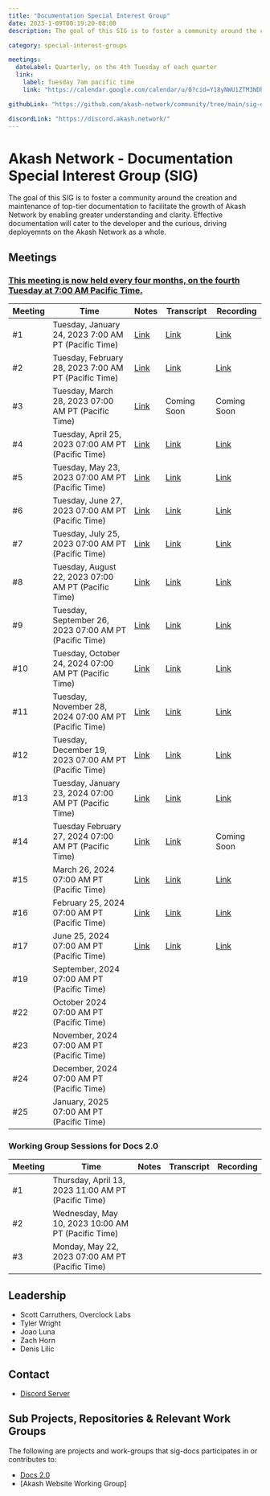 ```yaml
---
title: "Documentation Special Interest Group"
date: 2023-1-09T00:19:20-08:00
description: The goal of this SIG is to foster a community around the creation and maintenance of top-tier documentation to facilitate the growth of Akash Network.

category: special-interest-groups

meetings:
  dateLabel: Quarterly, on the 4th Tuesday of each quarter
  link:
    label: Tuesday 7am pacific time
    link: "https://calendar.google.com/calendar/u/0?cid=Y18yNWU1ZTM3NDhlNGM0YWI3YTU1ZjQxZmJjNWViZWJjYzBhMDNiNDBmYjAyODc4NWYxNDE1OWJmYWViZWExMmUyQGdyb3VwLmNhbGVuZGFyLmdvb2dsZS5jb20"

githubLink: "https://github.com/akash-network/community/tree/main/sig-documentation"

discordLink: "https://discord.akash.network/"
---
```


# Akash Network - Documentation Special Interest Group (SIG)

The goal of this SIG is to foster a community around the creation and maintenance of top-tier documentation to facilitate the growth of Akash Network by enabling greater understanding and clarity. Effective documentation will cater to the developer and the curious, driving deployemnts on the Akash Network as a whole.

## Meetings

### [This meeting is now held every four months, on the fourth Tuesday at 7:00 AM Pacific Time.](https://calendar.google.com/calendar/u/0?cid=Y18yNWU1ZTM3NDhlNGM0YWI3YTU1ZjQxZmJjNWViZWJjYzBhMDNiNDBmYjAyODc4NWYxNDE1OWJmYWViZWExMmUyQGdyb3VwLmNhbGVuZGFyLmdvb2dsZS5jb20)

| Meeting | Time                                                   | Notes                                                                                                     | Transcript                                                                                                           | Recording                                                                                                                    |
| ------- | ------------------------------------------------------ | --------------------------------------------------------------------------------------------------------- | -------------------------------------------------------------------------------------------------------------------- | ---------------------------------------------------------------------------------------------------------------------------- |
| #1      | Tuesday, January 24, 2023 7:00 AM PT (Pacific Time)    | [Link](https://github.com/akash-network/community/blob/main/sig-documentation/meetings/001-2023-01-24.md) | [Link](https://github.com/akash-network/community/blob/main/sig-documentation/meetings/001-2023-01-24.md#transcript) | [Link](https://rccf7mccev5vmvdmjyn2hnc5udhro25ayfh5f4oltnmg7dow2ddq.arweave.net/iIRfsEIle1ZUbE4bo7RdoM8Xa6DBT9Lxy5tYb43W0Mc) |
| #2      | Tuesday, February 28, 2023 7:00 AM PT (Pacific Time)   | [Link](https://github.com/akash-network/community/blob/main/sig-documentation/meetings/002-2023-02-28.md) | [Link](https://github.com/akash-network/community/blob/main/sig-documentation/meetings/002-2023-02-28.md#transcript) | [Link](https://e2qlbmcrhw44upxtvl43fmnk3wbph47snbug2rpxszhakms63kfq.arweave.net/JqCwsFE9uco-86r5srGq3YLz8_JoaG1F95ZOBTJe2os) |
| #3      | Tuesday, March 28, 2023 07:00 AM PT (Pacific Time)     | [Link](https://github.com/akash-network/community/blob/main/sig-documentation/meetings/003-2023-03-28.md) | Coming Soon                                                                                                          | Coming Soon                                                                                                                  |
| #4      | Tuesday, April 25, 2023 07:00 AM PT (Pacific Time)     | [Link](https://github.com/akash-network/community/blob/main/sig-documentation/meetings/004-2023-04-25.md) | [Link](https://github.com/akash-network/community/blob/main/sig-documentation/meetings/004-2023-04-25.md#transcript) | [Link](https://uufzzfzfy24kacwhpw5bcqsivzc3vul7awuzk7hn6y4a2gnbrola.arweave.net/pQuclyXGuKAKx326EUJIrkW60X8FqZV87fY4DRmhi5Y) |
| #5      | Tuesday, May 23, 2023 07:00 AM PT (Pacific Time)       | [Link](https://github.com/akash-network/community/blob/main/sig-documentation/meetings/005-2023-05-23.md) | [Link](https://github.com/akash-network/community/blob/main/sig-documentation/meetings/005-2023-05-23.md#transcript) | [Link](https://3eizdnutji7gcakmeauroj32meamgg2kkofnsbkg52sgv4dzj2xa.arweave.net/2RGRtpNKPmEBTCApFyd6YQDDG0pTitkFRu6kavB5Tq4) |
| #6      | Tuesday, June 27, 2023 07:00 AM PT (Pacific Time)      | [Link](https://github.com/akash-network/community/blob/main/sig-documentation/meetings/006-2023-06-27.md) | [Link](https://github.com/akash-network/community/blob/main/sig-documentation/meetings/006-2023-06-27.md#transcript) | [Link](https://jqtbpq377livrj4hbk4pw4vv2djrt3gmqxgs5zjwl7djg3lq4f5a.arweave.net/TCYXw3_60Vinhwq4-3K10NMZ7MyFzS7lNl_Gk21w4Xo) |
| #7      | Tuesday, July 25, 2023 07:00 AM PT (Pacific Time)      | [Link](https://github.com/akash-network/community/blob/main/sig-documentation/meetings/007-2023-07-25.md) | [Link](https://github.com/akash-network/community/blob/main/sig-documentation/meetings/007-2023-07-25.md#transcript) | [Link](https://vxe3skefb3gv6igjgmwqlzhkfhsvltmzf4cufajqw6yuzh46wana.arweave.net/rcm5KIUOzV8gyTMtBeTqKeVVzZkvBUKBMLexTJ-esBo) |
| #8      | Tuesday, August 22, 2023 07:00 AM PT (Pacific Time)    | [Link](https://github.com/akash-network/community/blob/main/sig-documentation/meetings/008-2023-08-22.md) | [Link](https://github.com/akash-network/community/blob/main/sig-documentation/meetings/008-2023-08-22.md#transcript) | [Link](https://53oqqojl3emoys343dhzcfp5hsfmcs2q4r4kiah4wn3wj77pbyta.arweave.net/7t0IOSvZGOxLfNjPkRX9PIrBS1DkeKQA_LN3ZP_vDiY) |
| #9      | Tuesday, September 26, 2023 07:00 AM PT (Pacific Time) | [Link](https://github.com/akash-network/community/blob/main/sig-documentation/meetings/009-2023-09-26.md) | [Link](https://github.com/akash-network/community/blob/main/sig-documentation/meetings/009-2023-09-26.md#transcript) | [Link](https://dknymsd25d4wo4gbxp6435niarkm3ugz7f6onipsi7r7aoghn72q.arweave.net/GpuGSHro-Wdwwbv9zfWoBFTN0Nn5fOah8kfj8DjHb_U) |
| #10     | Tuesday, October 24, 2024 07:00 AM PT (Pacific Time)   | [Link](https://github.com/akash-network/community/blob/main/sig-documentation/meetings/010-2023-10-24.md) | [Link](https://github.com/akash-network/community/blob/main/sig-documentation/meetings/010-2023-10-24.md#transcript) | [Link](https://j7umqwzmkiglhuckkezav7c2rbh4cirv4d2nrjophespxwsjqtxa.arweave.net/T-jIWyxSDLPQSlEyCvxaiE_BIjXg9Nilzzkk-9pJhO4) |
| #11     | Tuesday, November 28, 2024 07:00 AM PT (Pacific Time)  | [Link](https://github.com/akash-network/community/blob/main/sig-documentation/meetings/011-2023-11-28.md) | [Link](https://github.com/akash-network/community/blob/main/sig-documentation/meetings/011-2023-11-28.md#transcript) | [Link](https://na7gjhjowrrxc37tzk76rixczxf4st6b3rjpfjrzktiln7yxuckq.arweave.net/aD5knS60Y3Fv88q_6KLizcvJT8HcUvKmOVTQtv8XoJU) |
| #12     | Tuesday, December 19, 2023 07:00 AM PT (Pacific Time)  | [Link](https://github.com/akash-network/community/blob/main/sig-documentation/meetings/012-2023-12-19.md) | [Link](https://github.com/akash-network/community/blob/main/sig-documentation/meetings/012-2023-12-19.md#transcript) | [Link](https://w3evlgbcqz4g4b4kicipe3gxrblirj4f2czs3eutaibrqrp7xtva.arweave.net/tslVmCKGeG4HikCQ8mzXiFaIp4XQsy2SkwIDGEX_vOo) |
| #13     | Tuesday, January 23, 2024 07:00 AM PT (Pacific Time)   | [Link](https://github.com/akash-network/community/blob/main/sig-documentation/meetings/013-2024-01-23.md) | [Link](https://github.com/akash-network/community/blob/main/sig-documentation/meetings/013-2024-01-23.md#transcript) | [Link](https://ggtsa72sjsvu3yph245qmj6zvpy7uyys7jerkj72heitmyoiv2na.arweave.net/Macgf1JMq03h59c7BifZq_H6YxL6SRUn-jkRNmHIrpo) |
| #14     | Tuesday February 27, 2024 07:00 AM PT (Pacific Time)   | [Link](https://github.com/akash-network/community/blob/main/sig-documentation/meetings/014-2024-02-27.md) | [Link](https://github.com/akash-network/community/blob/main/sig-documentation/meetings/014-2024-02-27.md#transcript) | Coming Soon                                                                                                                  |
| #15     | March 26, 2024 07:00 AM PT (Pacific Time)              | [Link](https://github.com/akash-network/community/blob/main/sig-documentation/meetings/015-2024-03-26.md) | [Link](https://github.com/akash-network/community/blob/main/sig-documentation/meetings/015-2024-03-26.md#transcript) | [Link](https://7lvvy6qbe6wq3tzg3zl2vbxvamshk5ibb3bi32m6fbt5vwdlonpa.arweave.net/-utcegEnrQ3PJt5Xqob1AyR1dQEOwo3pnihn2thrc14) |
| #16     | February 25, 2024 07:00 AM PT (Pacific Time)           | [Link](https://github.com/akash-network/community/blob/main/sig-documentation/meetings/016-2025-02-25.md) | [Link](https://github.com/akash-network/community/blob/main/sig-documentation/meetings/016-2025-02-25.md#transcript) | [Link](https://bmjxysohixyuklj34nn4bkg6hklzkkkw7k4rgy6zqzfk3cfwka4q.arweave.net/CxN8ScdF8UUtO-NbwKjeOpeVKVb6uRNj2YZKrYi2UDk) |
| #17    | June 25, 2024 07:00 AM PT (Pacific Time)  | [Link](https://github.com/akash-network/community/blob/main/sig-documentation/meetings/017-2025-06-25.md) | [Link](https://github.com/akash-network/community/blob/main/sig-documentation/meetings/017-2025-06-25.md#transcript)|[Link](https://q3m6usjreyhtwnhxjx3kuzsjrqnoekf7vuznjv5v4zkps4nnw64q.arweave.net/htnqSTEmDzs09032qmZJjBriKL-tMtTXteZU-XGtt7k)
| #19     | September, 2024 07:00 AM PT (Pacific Time)             |                                                                                                           |                                                                                                                      |
| #22     | October 2024 07:00 AM PT (Pacific Time)                |                                                                                                           |                                                                                                                      |
| #23     | November, 2024 07:00 AM PT (Pacific Time)              |                                                                                                           |                                                                                                                      |
| #24     | December, 2024 07:00 AM PT (Pacific Time)              |                                                                                                           |                                                                                                                      |
| #25     | January, 2025 07:00 AM PT (Pacific Time)               |                                                                                                           |                                                                                                                      |

### Working Group Sessions for Docs 2.0

| Meeting | Time                                                | Notes | Transcript | Recording |
| ------- | --------------------------------------------------- | ----- | ---------- | --------- |
| #1      | Thursday, April 13, 2023 11:00 AM PT (Pacific Time) |       |            |
| #2      | Wednesday, May 10, 2023 10:00 AM PT (Pacific Time)  |       |            |
| #3      | Monday, May 22, 2023 07:00 AM PT (Pacific Time)     |       |            |

## Leadership

- Scott Carruthers, Overclock Labs
- Tyler Wright
- Joao Luna
- Zach Horn
- Denis Lilic

## Contact

- [Discord Server](https://discord.com/channels/747885925232672829/1062752266991456278/1065672265863286795)

## Sub Projects, Repositories & Relevant Work Groups

The following are projects and work-groups that sig-docs participates in or contributes to:

- [Docs 2.0](https://github.com/akash-network/community/blob/main/sig-documentation/documentation-structure.md)
- [Akash Website Working Group]
